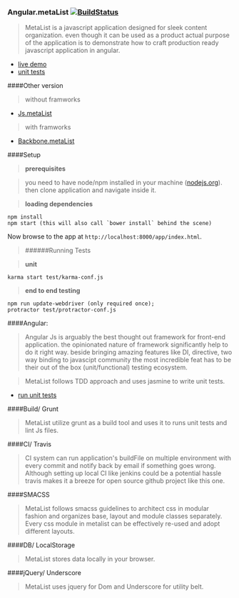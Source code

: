 ### Angular.metaList [![BuildStatus](https://travis-ci.org/metanitesh/Angular.metaList.svg?branch=master)](https://travis-ci.org/metanitesh/Angular.metaList)

>MetaList is a javascript application designed for sleek content organization. even though it can be used as a product actual purpose of the application is to demonstrate how to craft production ready javascript application in angular. 
- [live demo](http://www.niteshsharma.com/angular.metalist)
- [unit tests ](https://travis-ci.org/metanitesh/Angular.metaList)

####Other version

>without framworks
- [Js.metaList](https://github.com/metanitesh/Js.metaList/)

>with framworks
- [Backbone.metaList](https://github.com/metanitesh/Backbone.metaList/)


####Setup

>**prerequisites**

>you need to have node/npm installed in your machine ([nodejs.org](http://nodejs.org/)). then clone application and navigate inside it.

>**loading dependencies**
```
npm install
npm start (this will also call `bower install` behind the scene)
```
Now browse to the app at `http://localhost:8000/app/index.html`.

>######Running Tests

>**unit**
```
karma start test/karma-conf.js
```

>**end to end testing** 
```
npm run update-webdriver (only required once);
protractor test/protractor-conf.js
```

####Angular: 
>Angular Js is arguably the best thought out framework for front-end application. the opinionated nature of framework significantly help to do it right way. beside bringing amazing features like DI, directive, two way binding to javascipt community the most incredible feat has to be their out of the box (unit/functional) testing ecosystem.


>MetaList follows TDD approach and uses jasmine to write unit tests. 

- [run unit tests](http://www.niteshsharma.com/backbone.metalist/tests/unit/specrunner.html)


####Build/ Grunt 

>MetaList utilize grunt as a build tool and uses it to runs unit tests and lint Js files. 

####CI/ Travis

>CI system can run application's buildFile on multiple environment with every commit and notify back by email if something goes wrong. Although setting up local CI like jenkins could be a potential  hassle travis makes it a breeze for open source github project like this one.


####SMACSS

>MetaList follows smacss guidelines to architect css in modular fashion and organizes base, layout and module classes separately. Every css module in metalist can be effectively re-used and adopt different layouts.


####DB/ LocalStorage 
>MetaList stores data locally in your browser.

####jQuery/ Underscore
>MetaList uses jquery for Dom and Underscore for utility belt.

